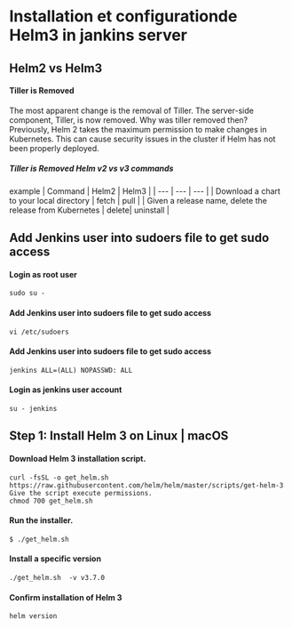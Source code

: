 # Installation et configurationde Helm3 in jankins server
## Helm2 vs Helm3
#### Tiller is Removed
The most apparent change is the removal of Tiller. The server-side component, Tiller, is now removed.
Why was tiller removed then?
Previously, Helm 2  takes the maximum permission to make changes in Kubernetes. This can cause security issues in the cluster if Helm has not been properly deployed.
##### Tiller is Removed Helm v2 vs v3 commands
example 
| Command | Helm2 | Helm3 |
| --- | --- | --- |
| Download a chart to your local directory	| fetch	| pull |
| Given a release name, delete the release from Kubernetes | delete| uninstall |

## Add Jenkins user into sudoers file to get sudo access
#### Login as root user
```
sudo su -
```
#### Add Jenkins user into sudoers file to get sudo access
```
vi /etc/sudoers
```
#### Add Jenkins user into sudoers file to get sudo access
```
jenkins ALL=(ALL) NOPASSWD: ALL
```
#### Login as jenkins user account
```
su - jenkins
```
## Step 1: Install Helm 3 on Linux | macOS
#### Download Helm 3 installation script.
```
curl -fsSL -o get_helm.sh https://raw.githubusercontent.com/helm/helm/master/scripts/get-helm-3
Give the script execute permissions.
chmod 700 get_helm.sh
```
#### Run the installer.
```
$ ./get_helm.sh
```
####  Install a specific version
```
./get_helm.sh  -v v3.7.0
```
#### Confirm installation of Helm 3
```
helm version
```


